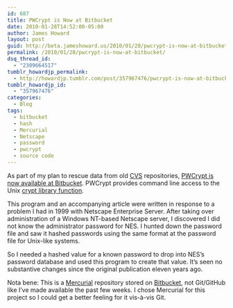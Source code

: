 ```yaml
---
id: 687
title: PWCrypt is Now at Bitbucket
date: 2010-01-28T14:52:00-05:00
author: James Howard
layout: post
guid: http://beta.jameshoward.us/2010/01/28/pwcrypt-is-now-at-bitbucket/
permalink: /2010/01/28/pwcrypt-is-now-at-bitbucket/
dsq_thread_id:
  - "2309664517"
tumblr_howardjp_permalink:
  - http://howardjp.tumblr.com/post/357967476/pwcrypt-is-now-at-bitbucket
tumblr_howardjp_id:
  - "357967476"
categories:
  - Blog
tags:
  - bitbucket
  - hash
  - Mercurial
  - Netscape
  - password
  - pwcrypt
  - source code
---
```

<p>As part of my plan to rescue data from old <a href="http://www.nongnu.org/cvs/">CVS</a> repositories, <a href="http://bitbucket.org/howardjp/pwcrypt/">PWCrypt is now available at Bitbucket</a>.  PWCrypt provides command line access to the Unix <a href="http://en.wikipedia.org/wiki/Crypt_%28Unix%29#Library_Function">crypt library function</a>.</p>

<p>This program and an accompanying article were written in response to a problem I had in 1999 with Netscape Enterprise Server.  After taking over administration of a Windows NT-based Netscape server, I discovered I did not know the administrator password for NES.  I hunted down the password file and saw it hashed passwords using the same format at the password file for Unix-like systems.</p>

<p>So I needed a hashed value for a known password to drop into NES&#8217;s password database and used this program to create that value.  It&#8217;s seen no substantive changes since the original publication eleven years ago.</p>

<p>Nota bene:  This is a <a href="http://mercurial.selenic.com/">Mercurial</a> repository stored on <a href="http://www.bitbucket.org">Bitbucket</a>, not Git/GitHub like I&#8217;ve made available the past few weeks.  I chose Mercurial for this project so I could get a better feeling for it vis-à-vis Git.</p>
